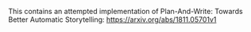 This contains an attempted implementation of Plan-And-Write: Towards Better Automatic Storytelling: https://arxiv.org/abs/1811.05701v1
